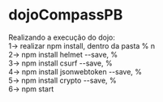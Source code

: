 # dojoCompassPB

Realizando a execução do dojo:<br>
    1-> realizar npm install, dentro da pasta % n <br>
    2-> npm install helmet --save, % <br>
    3-> npm install csurf --save, % <br>
    4-> npm install jsonwebtoken --save, % <br>
    5-> npm install crypto --save, % <br>
    6-> npm start
